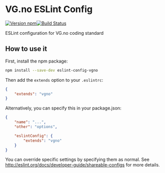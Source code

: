 # VG.no ESLint Config

[![Version npm](http://img.shields.io/npm/v/eslint-config-vgno.svg?style=flat-square)](http://browsenpm.org/package/eslint-config-vgno)[![Build Status](http://img.shields.io/travis/vgno/eslint-config-vgno/master.svg?style=flat-square)](https://travis-ci.org/vgno/eslint-config-vgno)

ESLint configuration for VG.no coding standard

## How to use it

First, install the npm package:

```bash
npm install --save-dev eslint-config-vgno
```

Then add the `extends` option to your `.eslintrc`:

```json
{
    "extends": "vgno"
}
```

Alternatively, you can specify this in your package.json:

```json
{
    "name": "...",
    "other": "options",

    "eslintConfig": {
        "extends": "vgno"
    }
}
```

You can override specific settings by specifying them as normal. See <http://eslint.org/docs/developer-guide/shareable-configs> for more details.
